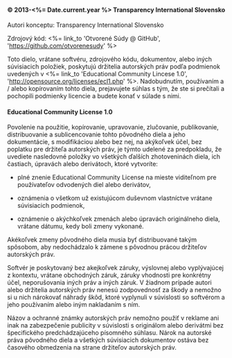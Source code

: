 #### &copy; 2013-<%= Date.current.year %> Transparency International Slovensko  
 
Autori konceptu: Transparency International Slovensko

Zdrojový kód: <%= link_to 'Otvorené Súdy @ GitHub', 'https://github.com/otvorenesudy' %>

Toto dielo, vrátane softvéru, zdrojového kódu, dokumentov, alebo iných
súvisiacich položiek, poskytujú držitelia autorských práv podľa podmienok
uvedených v <%= link_to 'Educational Community Lincese 1.0', 'http://opensource.org/licenses/ecl1.php' %>.
Nadobudnutím, používaním a / alebo kopírovaním tohto diela, prejavujete
súhlas s tým, že ste si prečítali a pochopili podmienky licencie a budete
konať v súlade s nimi. 
 
#### Educational Community License 1.0
 
Povolenie na použitie, kopírovanie, upravovanie, zlučovanie, publikovanie,
distribuovanie a sublicencovanie tohto pôvodného diela a jeho dokumentácie,
s modifikáciou alebo bez nej, na akýkoľvek účel, bez poplatku pre držiteľa
autorských práv, je týmto udelené za predpokladu, že uvediete nasledovné
položky vo všetkých ďalších zhotoveninách diela, ich častiach, úpravách
alebo derivátoch, ktoré vytvoríte: 

- plné znenie Educational Community License na mieste viditeľnom pre
  používateľov odvodených diel alebo derivátov, 
 
- oznámenia o všetkom už existujúcom duševnom vlastníctve vrátane súvisiacich
  podmienok, 
 
- oznámenie o akýchkoľvek zmenách alebo úpravách originálneho diela, vrátane
  dátumu, kedy boli zmeny vykonané. 

Akékoľvek zmeny pôvodného diela musia byť distribuované takým spôsobom, 
aby nedochádzalo k zámene s pôvodnou prácou držiteľov autorských práv. 
 
Softvér je poskytovaný bez akejkoľvek záruky, výslovnej alebo vyplývajúcej
z kontextu, vrátane obchodných záruk, záruky vhodnosti pre konkrétny účel,
neporušovania iných práv a iných záruk. V žiadnom prípade autori alebo
držitelia autorských práv nenesú zodpovednosť za škody a nemožno si u nich
nárokovať náhrady škôd, ktoré vyplynuli v súvislosti so softvérom a jeho
používaním alebo iným nakladaním s ním. 
 
Názov a ochranné známky autorských práv nemožno použiť v reklame ani inak
na zabezpečenie publicity v súvislosti s originálom alebo derivátmi bez
špecifického predchádzajúceho písomného súhlasu. Nárok na autorské práva
pôvodného diela a všetkých súvisiacich dokumentov ostáva bez časového
obmedzenia na strane držiteľov autorských práv.
